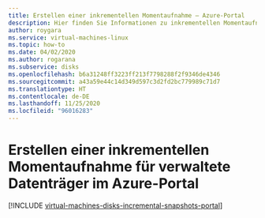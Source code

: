 ```yaml
---
title: Erstellen einer inkrementellen Momentaufnahme – Azure-Portal
description: Hier finden Sie Informationen zu inkrementellen Momentaufnahmen für verwaltete Datenträger, einschließlich dazu, wie Sie diese mit Linux erstellen.
author: roygara
ms.service: virtual-machines-linux
ms.topic: how-to
ms.date: 04/02/2020
ms.author: rogarana
ms.subservice: disks
ms.openlocfilehash: b6a31248ff3223ff213f7798288f2f9346de4346
ms.sourcegitcommit: a43a59e44c14d349d597c3d2fd2bc779989c71d7
ms.translationtype: HT
ms.contentlocale: de-DE
ms.lasthandoff: 11/25/2020
ms.locfileid: "96016283"
---
```

# <a name="creating-an-incremental-snapshot-for-managed-disks-in-the-azure-portal"></a>Erstellen einer inkrementellen Momentaufnahme für verwaltete Datenträger im Azure-Portal
[!INCLUDE [virtual-machines-disks-incremental-snapshots-portal](../../../includes/virtual-machines-disks-incremental-snapshots-portal.md)]